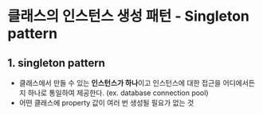 # 클래스의 인스턴스 생성 패턴 - Singleton pattern

## 1. singleton pattern
* 클래스에서 만들 수 있는 **인스턴스가 하나**이고 인스턴스에 대한 접근을 어디에서든지 하나로 통일하여 제공한다. (ex. database connection pool)
* 어떤 클래스에 property 값이 여러 번 생성될 필요가 없는 것